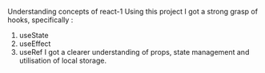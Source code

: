 Understanding concepts of react-1
Using this project I got a strong grasp of hooks, specifically :
   1. useState
   2. useEffect
   3. useRef
I got a clearer understanding of props, state management and utilisation of local storage.